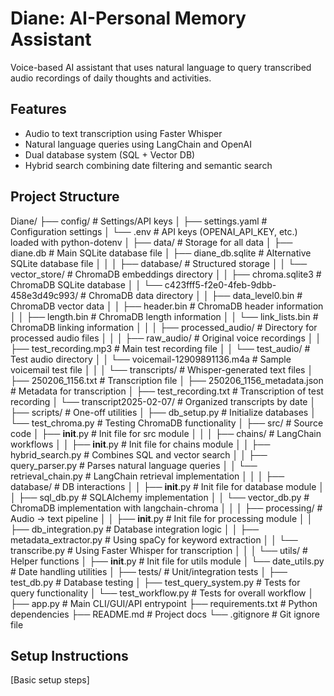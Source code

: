 # Diane: AI-Personal Memory Assistant

Voice-based AI assistant that uses natural language to query transcribed audio recordings of daily thoughts and activities.

## Features

- Audio to text transcription using Faster Whisper
- Natural language queries using LangChain and OpenAI
- Dual database system (SQL + Vector DB)
- Hybrid search combining date filtering and semantic search

## Project Structure

Diane/
├── config/                 # Settings/API keys
│   ├── settings.yaml       # Configuration settings
│   └── .env                # API keys (OPENAI_API_KEY, etc.) loaded with python-dotenv
│
├── data/                   # Storage for all data
│   ├── diane.db            # Main SQLite database file
│   ├── diane_db.sqlite     # Alternative SQLite database file
│   │
│   ├── database/           # Structured storage
│   │   └── vector_store/   # ChromaDB embeddings directory
│   │       ├── chroma.sqlite3  # ChromaDB SQLite database
│   │       └── c423fff5-f2e0-4feb-9dbb-458e3d49c993/  # ChromaDB data directory
│   │           ├── data_level0.bin    # ChromaDB vector data
│   │           ├── header.bin         # ChromaDB header information
│   │           ├── length.bin         # ChromaDB length information
│   │           └── link_lists.bin     # ChromaDB linking information
│   │
│   ├── processed_audio/    # Directory for processed audio files
│   │
│   ├── raw_audio/          # Original voice recordings
│   │   ├── test_recording.mp3  # Main test recording file
│   │   └── test_audio/     # Test audio directory
│   │       └── voicemail-12909891136.m4a  # Sample voicemail test file
│   │
│   └── transcripts/        # Whisper-generated text files
│       ├── 250206_1156.txt             # Transcription file
│       ├── 250206_1156_metadata.json   # Metadata for transcription
│       ├── test_recording.txt          # Transcription of test recording
│       └── transcript2025-02-07/       # Organized transcripts by date
│
├── scripts/                # One-off utilities
│   ├── db_setup.py         # Initialize databases
│   └── test_chroma.py      # Testing ChromaDB functionality
│
├── src/                    # Source code
│   ├── __init__.py         # Init file for src module
│   │
│   ├── chains/             # LangChain workflows
│   │   ├── __init__.py     # Init file for chains module
│   │   ├── hybrid_search.py        # Combines SQL and vector search
│   │   ├── query_parser.py         # Parses natural language queries
│   │   └── retrieval_chain.py      # LangChain retrieval implementation
│   │
│   ├── database/           # DB interactions
│   │   ├── __init__.py     # Init file for database module
│   │   ├── sql_db.py       # SQLAlchemy implementation
│   │   └── vector_db.py    # ChromaDB implementation with langchain-chroma
│   │
│   ├── processing/         # Audio → text pipeline
│   │   ├── __init__.py     # Init file for processing module
│   │   ├── db_integration.py       # Database integration logic
│   │   ├── metadata_extractor.py   # Using spaCy for keyword extraction
│   │   └── transcribe.py           # Using Faster Whisper for transcription
│   │
│   └── utils/              # Helper functions
│       ├── __init__.py     # Init file for utils module
│       └── date_utils.py   # Date handling utilities
│
├── tests/                  # Unit/integration tests
│   ├── test_db.py          # Database testing
│   ├── test_query_system.py    # Tests for query functionality
│   └── test_workflow.py    # Tests for overall workflow
│
├── app.py                  # Main CLI/GUI/API entrypoint
├── requirements.txt        # Python dependencies
├── README.md               # Project docs
└── .gitignore              # Git ignore file

## Setup Instructions

[Basic setup steps]
